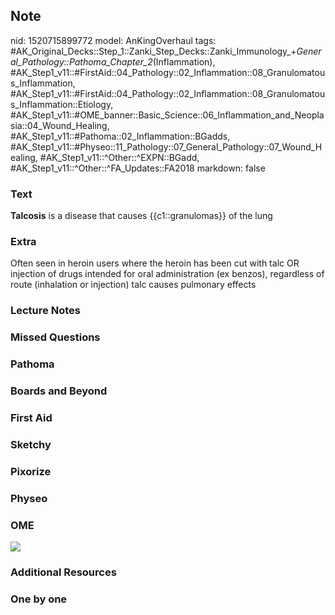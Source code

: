 ## Note
nid: 1520715899772
model: AnKingOverhaul
tags: #AK_Original_Decks::Step_1::Zanki_Step_Decks::Zanki_Immunology_+_General_Pathology::Pathoma_Chapter_2_(Inflammation), #AK_Step1_v11::#FirstAid::04_Pathology::02_Inflammation::08_Granulomatous_Inflammation, #AK_Step1_v11::#FirstAid::04_Pathology::02_Inflammation::08_Granulomatous_Inflammation::Etiology, #AK_Step1_v11::#OME_banner::Basic_Science::06_Inflammation_and_Neoplasia::04_Wound_Healing, #AK_Step1_v11::#Pathoma::02_Inflammation::BGadds, #AK_Step1_v11::#Physeo::11_Pathology::07_General_Pathology::07_Wound_Healing, #AK_Step1_v11::^Other::^EXPN::BGadd, #AK_Step1_v11::^Other::^FA_Updates::FA2018
markdown: false

### Text
<b>Talcosis</b> is a disease that causes {{c1::granulomas}} of the
lung

### Extra
Often seen in heroin users where the heroin has been cut with talc OR injection of drugs intended for oral administration (ex benzos), regardless of route (inhalation or injection) talc causes pulmonary effects

### Lecture Notes


### Missed Questions


### Pathoma


### Boards and Beyond


### First Aid


### Sketchy


### Pixorize


### Physeo


### OME
<div class="ome-widget">
  <a href=
  "https://onlinemeded.org/spa/inflammation-and-neoplasia/wound-healing/acquire?ref=anki">
  <img src="_OME_AnkiFlashcards_Lesson_5.png"></a>
</div>

### Additional Resources


### One by one

